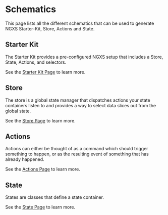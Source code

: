 # Schematics

This page lists all the different schematics that can be used to generate NGXS Starter-Kit, Store, Actions and State.

## Starter Kit

The Starter Kit provides a pre-configured NGXS setup that includes a Store, State, Actions, and selectors.

See the [Starter Kit Page](starter-kit.md) to learn more.

## Store

The store is a global state manager that dispatches actions your state containers listen to and provides a way to select data slices out from the global state.

See the [Store Page](concepts/store.md) to learn more.

## Actions

Actions can either be thought of as a command which should trigger something to happen, or as the resulting event of something that has already happened.

See the [Actions Page](concepts/actions.md) to learn more.

## State

States are classes that define a state container.

See the [State Page](concepts/state.md) to learn more.
